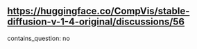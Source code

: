 ## https://huggingface.co/CompVis/stable-diffusion-v-1-4-original/discussions/56

contains_question: no